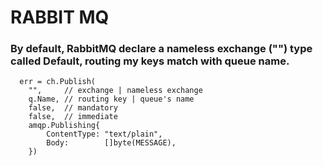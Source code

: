 # RABBIT MQ

### By default, RabbitMQ declare a nameless exchange ("") type called Default, routing my keys match with queue name.

```
  err = ch.Publish(
	"",     // exchange | nameless exchange
	q.Name, // routing key | queue's name
	false,  // mandatory
	false,  // immediate
	amqp.Publishing{
		ContentType: "text/plain",
		Body:        []byte(MESSAGE),
	})
```
